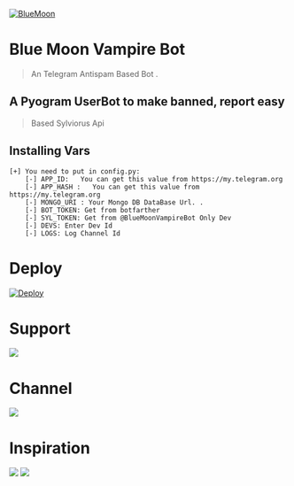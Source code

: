 [![BlueMoon](https://telegra.ph/file/0daea386ad7d907d78f61.jpg "BlueMoon")](https://github.com/sylviorus/bluemoonvampire "BlueMoon")


# Blue Moon Vampire Bot
> An Telegram Antispam Based Bot .

## A Pyogram UserBot to make banned, report easy 
> Based Sylviorus Api

## Installing Vars 
```
[+] You need to put in config.py:
    [-] APP_ID:   You can get this value from https://my.telegram.org
    [-] APP_HASH :   You can get this value from https://my.telegram.org
    [-] MONGO_URI : Your Mongo DB DataBase Url. .
    [-] BOT_TOKEN: Get from botfarther
    [-] SYL_TOKEN: Get from @BlueMoonVampireBot Only Dev
    [-] DEVS: Enter Dev Id
    [-] LOGS: Log Channel Id
```

# Deploy 
[![Deploy](https://www.herokucdn.com/deploy/button.svg)](https://heroku.com/deploy?template=https://github.com/sylviorus/BlueMoonVampireBot.git)

# Support
<a href="https://t.me/Sylviorus_support"><img src="https://img.shields.io/badge/Join-Telegram%20Channel-red.svg?logo=Telegram"></a>

# Channel
<a href="https://t.me/SylviorusSystems"><img src="https://img.shields.io/badge/Join-Telegram%20Group-blue.svg?logo=telegram"></a>

# Inspiration 
<a href="https://github.com/MinistryOfWelfare"><img src="https://img.shields.io/badge/SibylSystem-red.svg?logo=Github"></a>
<a href="https://github.com/SpamWatch"><img src="https://img.shields.io/badge/SpamWatch-red.svg?logo=Github"></a>
